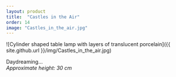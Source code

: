 ```yaml
---
layout: product
title:  "Castles in the Air"
order: 14
image: "Castles_in_the_air.jpg"
---
```


![Cylinder shaped table lamp with layers of translucent porcelain]({{ site.github.url }}/img/Castles_in_the_air.jpg)

Daydreaming…  
*Approximate height: 30 cm*
